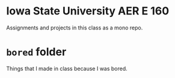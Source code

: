 # Iowa State University AER E 160

Assignments and projects in this class as a mono repo.

# `bored` folder

Things that I made in class because I was bored.
